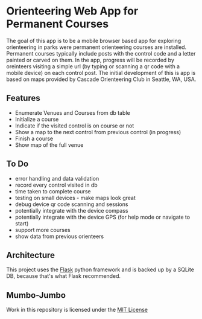 Orienteering Web App for Permanent Courses
==========================================

The goal of this app is to be a mobile browser based app for exploring orienteering in parks were permanent orienteering courses are installed. Permanent courses typically include posts with the control code and a letter painted or carved on them. In the app, progress will be recorded by oreinteers visiting a simple url (by typing or scanning a qr code with a mobile device) on each control post. The initial development of this is app is based on maps provided by Cascade Orienteering Club in Seattle, WA, USA.

Features
--------
* Enumerate Venues and Courses from db table
* Initialize a course
* Indicate if the visited control is on course or not
* Show a map to the next control from previous control (in progress)
* Finish a course
* Show map of the full venue

To Do
-----
* error handling and data validation
* record every control visited in db
* time taken to complete course
* testing on small devices - make maps look great
* debug device qr code scanning and sessions
* potentially integrate with the device compass
* potentially integrate with the device GPS (for help mode or navigate to start)
* support more courses
* show data from previous orienteers


Architecture
------------
This project uses the [Flask](http://flask.pocoo.org/) python framework and is backed up by a SQLite DB, because that's what Flask recommended.


Mumbo-Jumbo
-----------
Work in this repository is licensed under the [MIT License](http://mit-license.org/)

